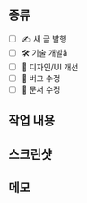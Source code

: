 ## 종류

- [ ] ✍️ 새 글 발행
- [ ] 🛠️ 기술 개발å
- [ ] 🎨 디자인/UI 개선
- [ ] 🐛 버그 수정
- [ ] 📝 문서 수정

## 작업 내용
<!-- 구체적으로 어떤 작업을 했는지 설명해주세요 -->

## 스크린샷
<!-- 필요한 경우 변경사항을 시각적으로 보여주세요 -->

## 메모
<!-- 나중에 참고할 내용이나 특이사항이 있다면 작성해주세요 -->